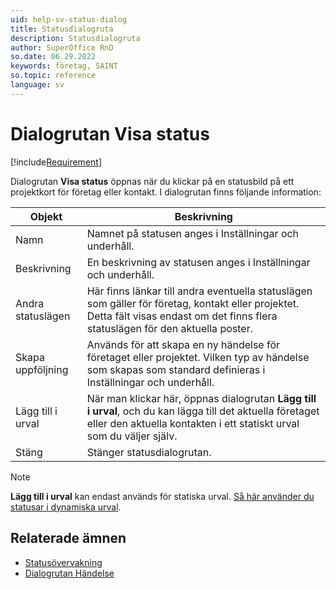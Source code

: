 ```yaml
---
uid: help-sv-status-dialog
title: Statusdialogruta
description: Statusdialogruta
author: SuperOffice RnD
so.date: 06.29.2022
keywords: företag, SAINT
so.topic: reference
language: sv
---
```


# Dialogrutan Visa status

[!include[Requirement](includes/req-saint.md)]

Dialogrutan **Visa status** öppnas när du klickar på en statusbild på ett projektkort för företag eller kontakt. I dialogrutan finns följande information:

| Objekt | Beskrivning |
|---|---|
| Namn | Namnet på statusen anges i Inställningar och underhåll. |
| Beskrivning | En beskrivning av statusen anges i Inställningar och underhåll. |
| Andra statuslägen | Här finns länkar till andra eventuella statuslägen som gäller för företag, kontakt eller projektet. Detta fält visas endast om det finns flera statuslägen för den aktuella poster. |
| Skapa uppföljning | Används för att skapa en ny händelse för företaget eller projektet. Vilken typ av händelse som skapas som standard definieras i Inställningar och underhåll. |
| Lägg till i urval | När man klickar här, öppnas dialogrutan **Lägg till i urval**, och du kan lägga till det aktuella företaget eller den aktuella kontakten i ett statiskt urval som du väljer själv. |
| Stäng | Stänger statusdialogrutan. |

> [!NOTE]
> **Lägg till i urval** kan endast används för statiska urval. [Så här använder du statusar i dynamiska urval][1].

## Relaterade ämnen

* [Statusövervakning][2]
* [Dialogrutan Händelse][3]

<!-- Referenced links -->
[1]: using-status-monitors-in-dynamic-selections.md
[2]: index.md
[3]:  ../../../diary/learn/screen/dialog-for-followups.md

<!-- Referenced images -->
